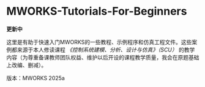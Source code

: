 # MWORKS-Tutorials-For-Beginners
**更新中**

这里是有助于快速入门MWORKS的一些教程、示例程序和仿真工程文件。这些案例都来源于本人修读课程 *《控制系统建模、分析、设计与仿真》（SCU）* 的教学内容（为尊重备课教师团队权益、维护以后开设的课程教学质量，我会在原题基础上改编、删减）。

版本：MWORKS 2025a
